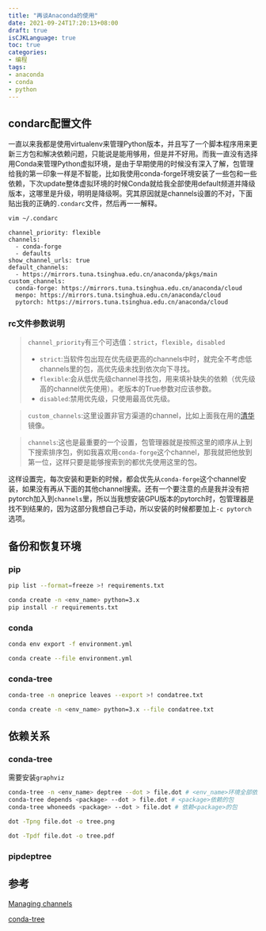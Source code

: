 ```yaml
---
title: "再谈Anaconda的使用"
date: 2021-09-24T17:20:13+08:00
draft: true
isCJKLanguage: true
toc: true
categories:
- 编程
tags:
- anaconda
- conda
- python
---
```


## condarc配置文件
一直以来我都是使用virtualenv来管理Python版本，并且写了一个脚本程序用来更新三方包和解决依赖问题，只能说是能用够用，但是并不好用。而我一直没有选择用Conda来管理Python虚拟环境，是由于早期使用的时候没有深入了解，包管理给我的第一印象一样是不智能，比如我使用conda-forge环境安装了一些包和一些依赖，下次update整体虚拟环境的时候Conda就给我全部使用default频道并降级版本，这哪里是升级，明明是降级啊。究其原因就是channels设置的不对，下面贴出我的正确的`.condarc`文件，然后再一一解释。

```bash
vim ~/.condarc
```
```apacheconf
channel_priority: flexible
channels:
  - conda-forge
  - defaults
show_channel_urls: true
default_channels:
  - https://mirrors.tuna.tsinghua.edu.cn/anaconda/pkgs/main
custom_channels:
  conda-forge: https://mirrors.tuna.tsinghua.edu.cn/anaconda/cloud
  menpo: https://mirrors.tuna.tsinghua.edu.cn/anaconda/cloud
  pytorch: https://mirrors.tuna.tsinghua.edu.cn/anaconda/cloud
```

### rc文件参数说明
> `channel_priority`有三个可选值：`strict`，`flexible`，`disabled`
> - `strict`:当软件包出现在优先级更高的channels中时，就完全不考虑低channels里的包，高优先级未找到依次向下寻找。
>  - `flexible`:会从低优先级channel寻找包，用来填补缺失的依赖（优先级高的channel优先使用）。老版本的True参数对应该参数。
>  - `disabled`:禁用优先级，只使用最高优先级。


> `custom_channels`:这里设置非官方渠道的channel，比如上面我在用的[清华](https://mirrors.tuna.tsinghua.edu.cn/anaconda/)镜像。


> `channels`:这也是最重要的一个设置，包管理器就是按照这里的顺序从上到下搜索排序包，例如我喜欢用`conda-forge`这个channel，那我就把他放到第一位，这样只要是能够搜索到的都优先使用这里的包。

这样设置完，每次安装和更新的时候，都会优先从`conda-forge`这个channel安装，如果没有再从下面的其他channel搜索。还有一个要注意的点是我并没有把pytorch加入到`channels`里，所以当我想安装GPU版本的pytorch时，包管理器是找不到结果的，因为这部分我想自己手动，所以安装的时候都要加上`-c pytorch`选项。

## 备份和恢复环境

### pip
```bash
pip list --format=freeze >! requirements.txt
```
```bash
conda create -n <env_name> python=3.x
pip install -r requirements.txt
```
### conda
```bash
conda env export -f environment.yml
```
```bash
conda create --file environment.yml
```
### conda-tree
```bash
conda-tree -n oneprice leaves --export >! condatree.txt
```
```bash
conda create -n <env_name> python=3.x --file condatree.txt
```

## 依赖关系
### conda-tree
需要安装`graphviz`

```bash
conda-tree -n <env_name> deptree --dot > file.dot # <env_name>环境全部依赖关系
conda-tree depends <package> --dot > file.dot # <package>依赖的包
conda-tree whoneeds <package> --dot > file.dot # 依赖<package>的包
```
```bash
dot -Tpng file.dot -o tree.png
```
```bash
dot -Tpdf file.dot -o tree.pdf
```
### pipdeptree

## 参考
[Managing channels](https://conda.io/projects/conda/en/latest/user-guide/tasks/manage-channels.html#strict-channel-priority)

[conda-tree](https://github.com/rvalieris/conda-tree)